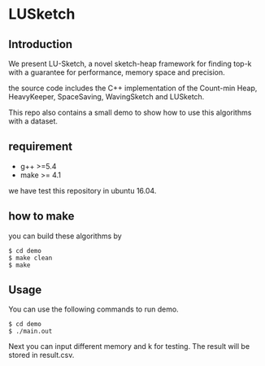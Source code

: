 # LUSketch

## Introduction
We present LU-Sketch, a novel sketch-heap framework for finding top-k with a guarantee for performance, memory space and precision. 

the source code includes the C++ implementation of the Count-min Heap, HeavyKeeper, SpaceSaving, WavingSketch and LUSketch.

This repo also contains a small demo to show how to use this algorithms with a dataset.

## requirement
- g++ >=5.4
- make >= 4.1

we have test this repository in ubuntu 16.04.

## how to make
you can build these algorithms by
```
$ cd demo
$ make clean
$ make
```
## Usage
You can use the following commands to run demo.
```
$ cd demo
$ ./main.out
```
Next you can input different memory and k for testing. 
The result will be stored in result.csv.
